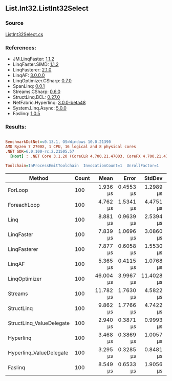 ﻿## List.Int32.ListInt32Select

### Source
[ListInt32Select.cs](../LinqBenchmarks/List/Int32/ListInt32Select.cs)

### References:
- JM.LinqFaster: [1.1.2](https://www.nuget.org/packages/JM.LinqFaster/1.1.2)
- LinqFaster.SIMD: [1.1.2](https://www.nuget.org/packages/LinqFaster.SIMD/1.0.3)
- LinqFasterer: [2.1.0](https://www.nuget.org/packages/LinqFasterer/2.1.0)
- LinqAF: [3.0.0.0](https://www.nuget.org/packages/LinqAF/3.0.0.0)
- LinqOptimizer.CSharp: [0.7.0](https://www.nuget.org/packages/LinqOptimizer.CSharp/0.7.0)
- SpanLinq: [0.0.1](https://www.nuget.org/packages/SpanLinq/0.0.1)
- Streams.CSharp: [0.6.0](https://www.nuget.org/packages/Streams.CSharp/0.6.0)
- StructLinq.BCL: [0.27.0](https://www.nuget.org/packages/StructLinq/0.27.0)
- NetFabric.Hyperlinq: [3.0.0-beta48](https://www.nuget.org/packages/NetFabric.Hyperlinq/3.0.0-beta48)
- System.Linq.Async: [5.0.0](https://www.nuget.org/packages/System.Linq.Async/5.0.0)
- Faslinq: [1.0.5](https://www.nuget.org/packages/Faslinq/1.0.5)

### Results:
``` ini

BenchmarkDotNet=v0.13.1, OS=Windows 10.0.21390
AMD Ryzen 7 2700X, 1 CPU, 16 logical and 8 physical cores
.NET SDK=6.0.100-rc.2.21505.57
  [Host] : .NET Core 3.1.20 (CoreCLR 4.700.21.47003, CoreFX 4.700.21.47101), X64 RyuJIT DEBUG  [AttachedDebugger]

Toolchain=InProcessEmitToolchain  InvocationCount=1  UnrollFactor=1  

```
|                   Method | Count |      Mean |     Error |     StdDev |    Median |       P95 |         Ratio | RatioSD | Allocated |
|------------------------- |------ |----------:|----------:|-----------:|----------:|----------:|--------------:|--------:|----------:|
|                  ForLoop |   100 |  1.936 μs | 0.4553 μs |  1.2989 μs |  1.350 μs |  4.785 μs |      baseline |         |         - |
|              ForeachLoop |   100 |  4.762 μs | 1.5341 μs |  4.4751 μs |  2.350 μs | 13.345 μs |  3.43x slower |   4.06x |         - |
|                     Linq |   100 |  8.881 μs | 0.9639 μs |  2.5394 μs |  7.950 μs | 14.350 μs |  6.00x slower |   3.22x |      72 B |
|               LinqFaster |   100 |  7.839 μs | 1.0696 μs |  3.0860 μs |  6.500 μs | 13.725 μs |  5.47x slower |   3.23x |     456 B |
|             LinqFasterer |   100 |  7.877 μs | 0.6058 μs |  1.5530 μs |  7.550 μs | 10.350 μs |  5.33x slower |   2.77x |     880 B |
|                   LinqAF |   100 |  5.365 μs | 0.4115 μs |  1.0768 μs |  5.000 μs |  7.520 μs |  3.77x slower |   2.16x |      40 B |
|            LinqOptimizer |   100 | 46.004 μs | 3.9967 μs | 11.4028 μs | 43.000 μs | 68.410 μs | 32.14x slower |  16.22x |   9,392 B |
|                  Streams |   100 | 11.782 μs | 1.7630 μs |  4.5822 μs | 10.300 μs | 21.700 μs |  8.27x slower |   6.06x |     608 B |
|               StructLinq |   100 |  9.862 μs | 1.7766 μs |  4.7422 μs |  8.750 μs | 24.600 μs |  6.67x slower |   4.55x |      32 B |
| StructLinq_ValueDelegate |   100 |  2.940 μs | 0.3871 μs |  0.9993 μs |  2.700 μs |  5.215 μs |  1.94x slower |   0.99x |         - |
|                Hyperlinq |   100 |  3.468 μs | 0.3869 μs |  1.0057 μs |  3.100 μs |  5.110 μs |  2.38x slower |   1.37x |         - |
|  Hyperlinq_ValueDelegate |   100 |  3.295 μs | 0.3285 μs |  0.8481 μs |  3.000 μs |  5.160 μs |  2.22x slower |   1.27x |         - |
|                  Faslinq |   100 |  8.549 μs | 0.6533 μs |  1.9056 μs |  7.600 μs | 12.330 μs |  5.99x slower |   2.98x |   1,184 B |
